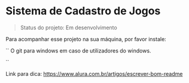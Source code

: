 <h1> Sistema de Cadastro de Jogos</h1>

> Status do projeto: Em desenvolvimento

Para acompanhar esse projeto na sua máquina, por favor instale:

``
O git para windows em caso de utilizadores do windows.

``

Link para dica:
https://www.alura.com.br/artigos/escrever-bom-readme
